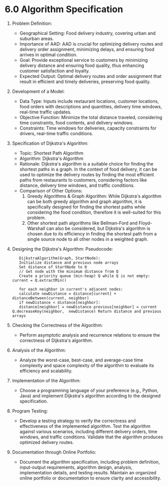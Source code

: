# 6.0 Algorithm Specification

1.	Problem Definition:
    -	Geographical Setting: Food delivery industry, covering urban and suburban areas.
    -	Importance of AAD: AAD is crucial for optimizing delivery routes and delivery order assignment, minimizing delays, and ensuring food arrives in optimal condition.
    -	Goal: Provide exceptional service to customers by minimizing delivery distance and ensuring food quality, thus enhancing customer satisfaction and loyalty.
    -	Expected Output: Optimal delivery routes and order assignment that result in efficient and timely deliveries, preserving food quality.
   
2.	Development of a Model:
    - Data Type: Inputs include restaurant locations, customer locations, food orders with descriptions and quantities, delivery time windows, real-time traffic updates.
    - Objective Function: Minimize the total distance traveled, considering time constraints, food contents, and delivery windows.
    - Constraints: Time windows for deliveries, capacity constraints for drivers, real-time traffic conditions.

3.	Specification of Dijkstra's Algorithm:
    -	Topic: Shortest Path Algorithm
    - Algorithm: Dijkstra's Algorithm
    - Rationale: Dijkstra's algorithm is a suitable choice for finding the shortest paths in a graph. In the context of food delivery, it can be used to optimize the delivery routes by finding the most efficient paths from restaurants to customers, considering factors like distance, delivery time windows, and traffic conditions.
    - Comparison of Other Options:
       1. Greedy Algorithms & Graph Algorithm: While Dijkstra's algorithm can be both greedy algorithm and graph algorithm, it is specifically designed for finding the shortest paths while considering the food condition, therefore it is well-suited for this problem.
       2. Other shortest path algorithms like Bellman-Ford and Floyd-Warshall can also be considered, but Dijkstra's algorithm is chosen due to its efficiency in finding the shortest path from a single source node to all other nodes in a weighted graph. 

4.	Designing the Dijkstra's Algorithm:
   Pseudocode:
      ```
         DijkstraAlgorithm(Graph, StartNode):
         Initialize distance and previous node arrays 
         Set distance of StartNode to 0
         // Get node with the minimum distance from Q
         Create a priority queue (min-heap) Q while Q is not empty: current = Q.extractMin() 

         for each neighbor in current's adjacent nodes: 
         calculate newDistance = distance[current] + distanceBetween(current, neighbor) 
         if newDistance < distance[neighbor]: 
         distance[neighbor] = newDistance previous[neighbor] = current Q.decreaseKey(neighbor, 	newDistance) Return distance and previous arrays
       ```

5.	Checking the Correctness of the Algorithm:
    - Perform asymptotic analysis and recurrence relations to ensure the correctness of Dijkstra's algorithm.

6.	Analysis of the Algorithm:
    - Analyze the worst-case, best-case, and average-case time complexity and space complexity of the algorithm to evaluate its efficiency and scalability.

7.	Implementation of the Algorithm:
    - Choose a programming language of your preference (e.g., Python, Java) and implement Dijkstra's algorithm according to the designed specification.

8.	Program Testing:
    - Develop a testing strategy to verify the correctness and effectiveness of the implemented algorithm. Test the algorithm against various scenarios, including different delivery orders, time windows, and traffic conditions. Validate that the algorithm produces optimized delivery routes.

9.	Documentation through Online Portfolio:
    - Document the algorithm specification, including problem definition, input-output requirements, algorithm design, analysis, implementation details, and testing results. Maintain an organized online portfolio or documentation to ensure clarity and accessibility.

